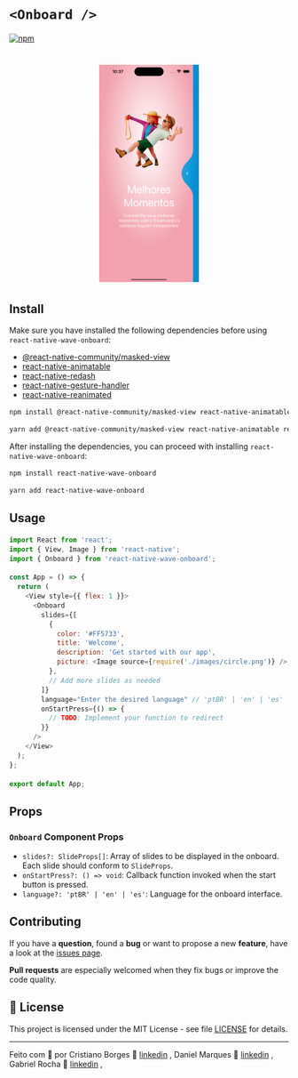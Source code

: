 # `<Onboard />`

[![npm](https://img.shields.io/npm/v/react-native-wave-onboard.svg)](https://www.npmjs.com/package/react-native-wave-onboard)

<h1 align="center">
  <img alt="Logo" src="./src/assets/screen.png" width="180px">
</h1>

## Install

Make sure you have installed the following dependencies before using `react-native-wave-onboard`:

- [@react-native-community/masked-view](https://github.com/react-native-masked-view/masked-view)
- [react-native-animatable](https://github.com/oblador/react-native-animatable)
- [react-native-redash](https://github.com/wcandillon/react-native-redash)
- [react-native-gesture-handler](https://github.com/software-mansion/react-native-gesture-handler)
- [react-native-reanimated](https://github.com/software-mansion/react-native-reanimated)

```bash
npm install @react-native-community/masked-view react-native-animatable react-native-redash react-native-gesture-handler react-native-reanimated
```

```bash
yarn add @react-native-community/masked-view react-native-animatable react-native-redash react-native-gesture-handler react-native-reanimated
```

After installing the dependencies, you can proceed with installing `react-native-wave-onboard`:

```bash
npm install react-native-wave-onboard
```

```bash
yarn add react-native-wave-onboard
```

## Usage

```js
import React from 'react';
import { View, Image } from 'react-native';
import { Onboard } from 'react-native-wave-onboard';

const App = () => {
  return (
    <View style={{ flex: 1 }}>
      <Onboard
        slides={[
          {
            color: '#FF5733',
            title: 'Welcome',
            description: 'Get started with our app',
            picture: <Image source={require('./images/circle.png')} />,
          },
          // Add more slides as needed
        ]}
        language="Enter the desired language" // 'ptBR' | 'en' | 'es' | 'fr' | 'de' | 'it' | 'ru' | 'ja' | 'ko' | 'zhCN' | 'ar'
        onStartPress={() => {
          // TODO: Implement your function to redirect
        }}
      />
    </View>
  );
};

export default App;
```

## Props

### `Onboard` Component Props

- `slides?: SlideProps[]`: Array of slides to be displayed in the onboard. Each slide should conform to `SlideProps`.
- `onStartPress?: () => void`: Callback function invoked when the start button is pressed.
- `language?: 'ptBR' | 'en' | 'es'`: Language for the onboard interface.

## Contributing

If you have a **question**, found a **bug** or want to propose a new **feature**, have a look at the [issues page](https://github.com/CristianoVieira1/react-native-wave-onboard/issues).

**Pull requests** are especially welcomed when they fix bugs or improve the code quality.

## 📝 License

This project is licensed under the MIT License - see file [LICENSE](LICENSE) for details.

---

Feito com 💜 por Cristiano Borges 👋 [linkedin](https://www.linkedin.com/in/cristianobv/) ,
Daniel Marques 👋 [linkedin](https://www.linkedin.com/in/danmarquesdev/) ,
Gabriel Rocha  👋 [linkedin](https://www.linkedin.com/in/gabriel-rocha-508b62b1/) ,


